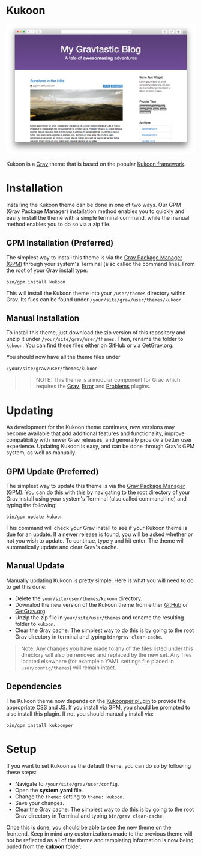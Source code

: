 # Kukoon

![Kukoon](assets/readme_1.png)

Kukoon is a [Grav](http://github.com/getgrav/grav) theme that is based on the popular [Kukoon framework](http://getkukoon.com/).

# Installation

Installing the Kukoon theme can be done in one of two ways. Our GPM (Grav Package Manager) installation method enables you to quickly and easily install the theme with a simple terminal command, while the manual method enables you to do so via a zip file. 

## GPM Installation (Preferred)

The simplest way to install this theme is via the [Grav Package Manager (GPM)](http://learn.getgrav.org/advanced/grav-gpm) through your system's Terminal (also called the command line).  From the root of your Grav install type:

    bin/gpm install kukoon

This will install the Kukoon theme into your `/user/themes` directory within Grav. Its files can be found under `/your/site/grav/user/themes/kukoon`.

## Manual Installation

To install this theme, just download the zip version of this repository and unzip it under `/your/site/grav/user/themes`. Then, rename the folder to `kukoon`. You can find these files either on [GitHub](https://github.com/getgrav/grav-theme-kukoon) or via [GetGrav.org](http://getgrav.org/downloads/themes).

You should now have all the theme files under

    /your/site/grav/user/themes/kukoon

>> NOTE: This theme is a modular component for Grav which requires the [Grav](http://github.com/getgrav/grav), [Error](https://github.com/getgrav/grav-theme-error) and [Problems](https://github.com/getgrav/grav-plugin-problems) plugins.

# Updating

As development for the Kukoon theme continues, new versions may become available that add additional features and functionality, improve compatibility with newer Grav releases, and generally provide a better user experience. Updating Kukoon is easy, and can be done through Grav's GPM system, as well as manually.

## GPM Update (Preferred)

The simplest way to update this theme is via the [Grav Package Manager (GPM)](http://learn.getgrav.org/advanced/grav-gpm). You can do this with this by navigating to the root directory of your Grav install using your system's Terminal (also called command line) and typing the following:

    bin/gpm update kukoon

This command will check your Grav install to see if your Kukoon theme is due for an update. If a newer release is found, you will be asked whether or not you wish to update. To continue, type `y` and hit enter. The theme will automatically update and clear Grav's cache.

## Manual Update

Manually updating Kukoon is pretty simple. Here is what you will need to do to get this done:

* Delete the `your/site/user/themes/kukoon` directory.
* Downalod the new version of the Kukoon theme from either [GitHub](https://github.com/getgrav/grav-plugin-kukoon) or [GetGrav.org](http://getgrav.org/downloads/themes#extras).
* Unzip the zip file in `your/site/user/themes` and rename the resulting folder to `kukoon`.
* Clear the Grav cache. The simplest way to do this is by going to the root Grav directory in terminal and typing `bin/grav clear-cache`.

> Note: Any changes you have made to any of the files listed under this directory will also be removed and replaced by the new set. Any files located elsewhere (for example a YAML settings file placed in `user/config/themes`) will remain intact.

## Dependencies

The Kukoon theme now depends on the [Kukoonper plugin](https://github.com/getgrav/grav-plugin-kukoonper) to provide the appropriate CSS and JS.  If you install via GPM, you should be prompted to also install this plugin.  If not you should manually install via:

    bin/gpm install kukoonper

# Setup

If you want to set Kukoon as the default theme, you can do so by following these steps:

* Navigate to `/your/site/grav/user/config`.
* Open the **system.yaml** file.
* Change the `theme:` setting to `theme: kukoon`.
* Save your changes.
* Clear the Grav cache. The simplest way to do this is by going to the root Grav directory in Terminal and typing `bin/grav clear-cache`.

Once this is done, you should be able to see the new theme on the frontend. Keep in mind any customizations made to the previous theme will not be reflected as all of the theme and templating information is now being pulled from the **kukoon** folder.